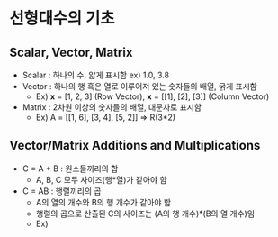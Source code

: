 # 선형대수의 기초
## Scalar, Vector, Matrix

- Scalar : 하나의 수, 얇게 표시함 ex) 1.0, 3.8
- Vector : 하나의 행 혹은 열로 이루어져 있는 숫자들의 배열, 굵게 표시함
  - Ex) **x** = [1, 2, 3] (Row Vector), **x** = [[1], [2], [3]] (Column Vector)
- Matrix : 2차원 이상의 숫자들의 배열, 대문자로 표시함
  - Ex) A = [[1, 6], [3, 4], [5, 2]] => R(3*2)


## Vector/Matrix Additions and Multiplications

- C = A + B : 원소들끼리의 합
  - A, B, C 모두 사이즈(행*열)가 같아야 함 
- C = AB : 행렬끼리의 곱
  - A의 열의 개수와 B의 행 개수가 같아야 함
  - 행렬의 곱으로 산출된 C의 사이즈는 (A의 행 개수)*(B의 열 개수)임
  - Ex) 
